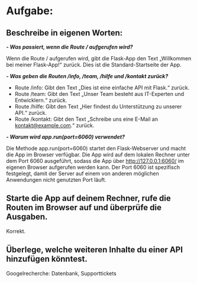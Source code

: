 # Aufgabe:

## Beschreibe in eigenen Worten:
***- Was passiert, wenn die Route / aufgerufen wird?*** 

Wenn die Route / aufgerufen wird, gibt die Flask-App den Text „Willkommen bei meiner Flask-App!“ zurück. Dies ist die Standard-Startseite der App.

***- Was geben die Routen /info, /team, /hilfe und /kontakt zurück?*** 
- Route /info: Gibt den Text „Dies ist eine einfache API mit Flask.“ zurück.
- Route /team: Gibt den Text „Unser Team besteht aus IT-Experten und Entwicklern.“ zurück. 
- Route /hilfe: Gibt den Text „Hier findest du Unterstützung zu unserer API.“ zurück. 
- Route /kontakt: Gibt den Text „Schreibe uns eine E-Mail an kontakt@example.com.“ zurück. 

***- Warum wird app.run(port=6060) verwendet?*** 

Die Methode app.run(port=6060) startet den Flask-Webserver und macht die App im Browser verfügbar. Die App wird auf dem lokalen Rechner unter dem Port 6060 ausgeführt, sodass die App über http://127.0.0.1:6060/ im eigenen Browser aufgerufen werden kann. Der Port 6060 ist spezifisch festgelegt, damit der Server auf einem von anderen möglichen Anwendungen nicht genutzten Port läuft.

## Starte die App auf deinem Rechner, rufe die Routen im Browser auf und überprüfe die Ausgaben.

Korrekt.

## Überlege, welche weiteren Inhalte du einer API hinzufügen könntest. 

Googelrecherche: Datenbank, Supporttickets 